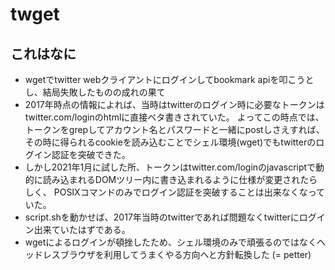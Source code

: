# twget

## これはなに

- wgetでtwitter webクライアントにログインしてbookmark apiを叩こうとし、結局失敗したものの成れの果て
- 2017年時点の情報によれば、当時はtwitterのログイン時に必要なトークンはtwitter.com/loginのhtmlに直接ベタ書きされていた。
よってこの時点では、トークンをgrepしてアカウント名とパスワードと一緒にpostしさえすれば、
その時に得られるcookieを読み込むことでシェル環境(wget)でもtwitterのログイン認証を突破できた。
- しかし2021年1月に試した所、トークンはtwitter.com/loginのjavascriptで動的に読み込まれるDOMツリー内に書き込まれるように仕様が変更されたらしく、
POSIXコマンドのみでログイン認証を突破することは出来なくなっていた。
- script.shを動かせば、2017年当時のtwitterであれば問題なくtwitterにログイン出来ていたはずである。
- wgetによるログインが頓挫したため、シェル環境のみで頑張るのではなくヘッドレスブラウザを利用してうまくやる方向へと方針転換した (= petter)
